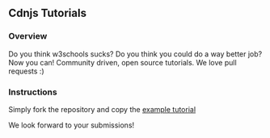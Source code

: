 
## Cdnjs Tutorials

### Overview

Do you think w3schools sucks? Do you think you could do a way better job? Now you can! Community driven, open source tutorials. We love pull requests :)

### Instructions

Simply fork the repository and copy the [example tutorial](https://github.com/cdnjs/tutorials/tree/master/backbone.js/organizing-backbone-using-modules)

We look forward to your submissions!
